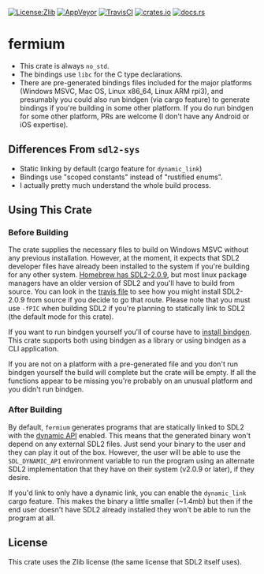 [![License:Zlib](https://img.shields.io/badge/License-Zlib-brightgreen.svg)](https://opensource.org/licenses/Zlib)
[![AppVeyor](https://ci.appveyor.com/api/projects/status/lqvi8qbjayf35v8m/branch/master?svg=true)](https://ci.appveyor.com/project/Lokathor/fermium/branch/master)
[![TravisCI](https://travis-ci.org/Lokathor/fermium.svg?branch=master)](https://travis-ci.org/Lokathor/fermium)
[![crates.io](https://img.shields.io/crates/v/fermium.svg)](https://crates.io/crates/fermium)
[![docs.rs](https://docs.rs/fermium/badge.svg)](https://docs.rs/fermium/)

# fermium

* This crate is always `no_std`.
* The bindings use `libc` for the C type declarations.
* There are pre-generated bindings files included for the major platforms
  (Windows MSVC, Mac OS, Linux x86_64, Linux ARM rpi3), and presumably you could
  also run bindgen (via cargo feature) to generate bindings if you're building
  in some other platform. If you do run bindgen for some other platform, PRs are
  welcome (I don't have any Android or iOS expertise).

## Differences From `sdl2-sys`

* Static linking by default (cargo feature for `dynamic_link`)
* Bindings use "scoped constants" instead of "rustified enums".
* I actually pretty much understand the whole build process.

## Using This Crate

### Before Building

The crate supplies the necessary files to build on Windows MSVC without any
previous installation. However, at the moment, it expects that SDL2 developer
files have already been installed to the system if you're building for any other
system. [Homebrew has SDL2-2.0.9](https://formulae.brew.sh/formula/sdl2), but
most linux package managers have an older version of SDL2 and you'll have to
build from source. You can look in the [travis file](.travis.yml) to see how you
might install SDL2-2.0.9 from source if you decide to go that route. Please note
that you must use `-fPIC` when building SDL2 if you're planning to statically
link to SDL2 (the default mode for this crate).

If you want to run bindgen yourself you'll of course have to [install
bindgen](https://rust-lang.github.io/rust-bindgen/requirements.html). This crate
supports both using bindgen as a library or using bindgen as a CLI application.

If you are not on a platform with a pre-generated file and you don't run bindgen
yourself the build will complete but the crate will be empty. If all the
functions appear to be missing you're probably on an unusual platform and you
didn't run bindgen.

### After Building

By default, `fermium` generates programs that are statically linked to SDL2 with
the [dynamic
API](https://www.reddit.com/r/linux_gaming/comments/1upn39/sdl2_adds_dynamic_api_magic_to_allow_updating_it/)
enabled. This means that the generated binary won't depend on any external SDL2
files. Just send your binary to the user and they can play it out of the box.
However, the user will be able to use the `SDL_DYNAMIC_API` environment variable
to run the program using an alternate SDL2 implementation that they have on
their system (v2.0.9 or later), if they desire.

If you'd link to only have a dynamic link, you can enable the `dynamic_link`
cargo feature. This makes the binary a little smaller (~1.4mb) but then if the
end user doesn't have SDL2 already installed they won't be able to run the
program at all.

## License

This crate uses the Zlib license (the same license that SDL2 itself uses).

